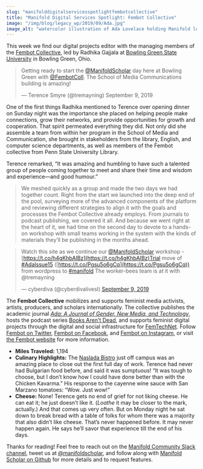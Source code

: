 ```yaml
---
slug: "manifolddigitalservicesspotlightfembotcollective"
title: "Manifold Digital Services Spotlight: Fembot Collective"
image: "/img/blog/legacy_wp/2019/09/Ada.jpg"
image_alt: "watercolor illustration of Ada Lovelace holding Manifold logo"
---
```


This week we find our digital projects editor with the managing members of the [Fembot Collective](https://fembot.adanewmedia.org/), led by Radhika Gajjala at [Bowling Green State University](https://www.bgsu.edu/) in Bowling Green, Ohio.

> Getting ready to start the [@ManifoldScholar](https://twitter.com/ManifoldScholar) day here at Bowling Green with [@FembotColl](https://twitter.com/FembotColl). The School of Media Communications building is amazing!
>
> — Terence Smyre (@tremayning) September 9, 2019

<!--truncate-->

One of the first things Radhika mentioned to Terence over opening dinner on Sunday night was the importance she placed on helping people make connections, grow their networks, and provide opportunities for growth and cooperation. That spirit permeated everything they did. Not only did she assemble a team from within her program in the School of Media and Communication, she brought in stakeholders from the library, English, and computer science departments, as well as members of the Fembot collective from Penn State University Library.

Terence remarked, “It was amazing and humbling to have such a talented group of people coming together to meet and share their time and wisdom and experience—and good humour.”

> We meshed quickly as a group and made the two days we had together count. Right from the start we launched into the deep end of the pool, surveying more of the advanced components of the platform and reviewing different strategies to align it with the goals and processes the Fembot Collective already employs. From journals to podcast publishing, we covered it all. And because we went right at the heart of it, we had time on the second day to devote to a hands-on workshop with small teams working in the system with the kinds of materials they’ll be publishing in the months ahead.

> Watch this site as we continue our [@ManifoldScholar](https://twitter.com/ManifoldScholar) workshop - [https://t.co/h4gKhbAIBz](https://t.co/h4gKhbAIBz)Trial move of [#AdaIssue15](https://twitter.com/hashtag/AdaIssue15) ([https://t.co/Pgsu5o6gCq](https://t.co/Pgsu5o6gCq)) from wordpress to [#manifold](https://twitter.com/hashtag/manifold) The worker-bees team is at it with @tremayning
>
> — cyberdiva (@cyberdivalivesl) [September 9, 2019](https://twitter.com/cyberdivalivesl/status/1171120007520014336)

The **Fembot Collective** mobilizes and supports feminist media activists, artists, producers, and scholars internationally. The collective publishes the academic journal [_Ada: A Journal of Gender, New Media, and Technology_](https://adanewmedia.org/), hosts the podcast series [Books Aren't Dead](https://fembot.adanewmedia.org/about/books-arent-dead/), and supports feminist digital projects through the digital and social infrastructure for [FemTechNet](https://femtechnet.org/). Follow [Fembot on Twitter](https://twitter.com/FembotColl), [Fembot on Facebook](https://www.facebook.com/FembotCollective/), and [Fembot on Instagram](https://www.instagram.com/fembotcollective/), or visit [the Fembot website](https://fembot.adanewmedia.org/) for more information.

- **Miles Traveled:** 1,194
- **Culinary Highlights:** The [Naslada Bistro](http://nasladabistro.com/) just off campus was an amazing place to close out the first full day of work. Terence had never had Bulgarian food before, and said it was sumptuous! “It was tough to choose, but I don’t know how I could have done better than with the Chicken Kavarma.” His response to the cayenne wine sauce with San Marzano tomatoes: “Wow. Just wow!”
- **Cheese:** None! Terence gets no end of grief for not liking cheese. He can eat it; he just doesn’t like it. (_Loathe_ it may be closer to the mark, actually.) And that comes up very often. But on Monday night he sat down to break bread with a table of folks for whom there was a majority that also didn’t like cheese. That’s never happened before. It may never happen again. He says he’ll savor that experience till the end of his days.

Thanks for reading! Feel free to reach out on the [Manifold Community Slack channel](https://manifold-slackin.herokuapp.com/), tweet us at [@manifoldscholar](https://twitter.com/ManifoldScholar), and follow along with [Manifold Scholar on Github](https://github.com/ManifoldScholar/manifold) for more details and to request features.

